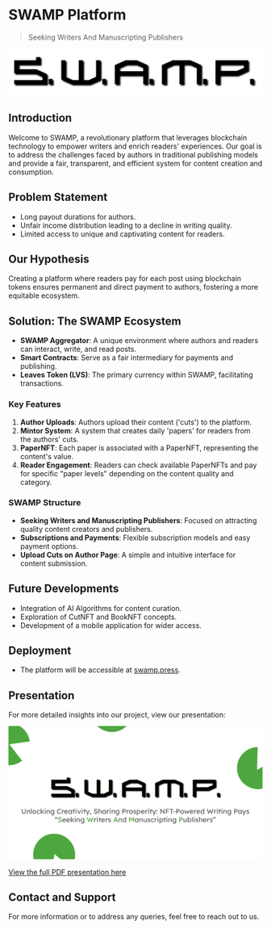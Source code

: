 # SWAMP Platform

> Seeking Writers And Manuscripting Publishers

![SWAMP](content/logo.png)

## Introduction
Welcome to SWAMP, a revolutionary platform that leverages blockchain technology to empower writers and enrich readers' experiences. Our goal is to address the challenges faced by authors in traditional publishing models and provide a fair, transparent, and efficient system for content creation and consumption.

## Problem Statement
- Long payout durations for authors.
- Unfair income distribution leading to a decline in writing quality.
- Limited access to unique and captivating content for readers.

## Our Hypothesis
Creating a platform where readers pay for each post using blockchain tokens ensures permanent and direct payment to authors, fostering a more equitable ecosystem.

## Solution: The SWAMP Ecosystem
- **SWAMP Aggregator**: A unique environment where authors and readers can interact, write, and read posts.
- **Smart Contracts**: Serve as a fair intermediary for payments and publishing.
- **Leaves Token (LVS)**: The primary currency within SWAMP, facilitating transactions.

### Key Features
1. **Author Uploads**: Authors upload their content ('cuts') to the platform.
2. **Mintor System**: A system that creates daily 'papers' for readers from the authors' cuts.
3. **PaperNFT**: Each paper is associated with a PaperNFT, representing the content's value.
4. **Reader Engagement**: Readers can check available PaperNFTs and pay for specific "paper levels" depending on the content quality and category.

### SWAMP Structure
- **Seeking Writers and Manuscripting Publishers**: Focused on attracting quality content creators and publishers.
- **Subscriptions and Payments**: Flexible subscription models and easy payment options.
- **Upload Cuts on Author Page**: A simple and intuitive interface for content submission.

## Future Developments
- Integration of AI Algorithms for content curation.
- Exploration of CutNFT and BookNFT concepts.
- Development of a mobile application for wider access.

## Deployment
- The platform will be accessible at [swamp.press](http://swamp.press).

## Presentation

For more detailed insights into our project, view our presentation:

![SWAMP Presentation Cover](content/cover.png)

[View the full PDF presentation here](content/SWAMP.pdf)

## Contact and Support
For more information or to address any queries, feel free to reach out to us.


